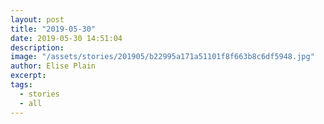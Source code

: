 ```yaml
---
layout: post
title: "2019-05-30"
date: 2019-05-30 14:51:04
description: 
image: "/assets/stories/201905/b22995a171a51101f8f663b8c6df5948.jpg"
author: Elise Plain
excerpt: 
tags: 
  - stories
  - all
---
```



<p></p>
